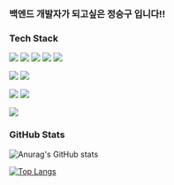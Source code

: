 ### 백엔드 개발자가 되고싶은 정승구 입니다!!


### Tech Stack

<!-- 로고 사이트: https://shields.io/ https://simpleicons.org/ -->

<img src="https://img.shields.io/badge/HTML5-E34F26?style=flat-square&logo=HTML5&logoColor=white"/></a>
<img src="https://img.shields.io/badge/CSS3-1572B6?style=flat-square&logo=CSS3&logoColor=white"/>
<img src="https://img.shields.io/badge/JavaScript-F7DF1E?style=flat-square&logo=javascript&logoColor=white"/>
<img src="https://img.shields.io/badge/jQuery-0769AD?style=flat-square&logo=jQuery&logoColor=white"/>
<img src="https://img.shields.io/badge/BootStrap-7952B3?style=flat-square&logo=BootStrap&logoColor=white"/>

<img src="https://img.shields.io/badge/Java-007396?style=flat-square&logo=java&logoColor=white"/></a>
<img src="https://img.shields.io/badge/Python-3766AB?style=flat-square&logo=Python&logoColor=white"/>

<img src="https://img.shields.io/badge/Spring-6DB33F?style=flat-square&logo=Spring&logoColor=white"/></a>
<img src="https://img.shields.io/badge/Oracle-F80000?style=flat-square&logo=Oracle&logoColor=white"/></a>

<img src="https://img.shields.io/badge/GitHub-181717?style=flat-square&logo=GitHub&logoColor=white"/></a>
### GitHub Stats
![Anurag's GitHub stats](https://github-readme-stats.vercel.app/api?username=jsggo2001&show_icons=true&theme=radical&count_private=true&include_all_commits=true)</a>

[![Top Langs](https://github-readme-stats.vercel.app/api/top-langs/?username=jsggo2001&layout=compact&hide=Jupyter%20Notebook,Tcl&card_width=445&langs_count=20)](https://github.com/anuraghazra/github-readme-stats)
